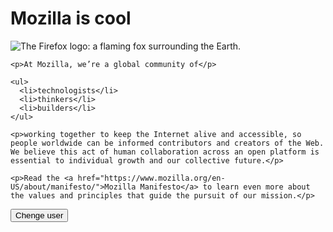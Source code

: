 <html>
  <head>
    <link href="C:\Users\Vivek Kesharwani\Desktop\1.css" rel="stylesheet">
    <link href="https://fonts.googleapis.com/css2?family=Piedra&display=swap" rel="stylesheet">
    <meta charset="utf-8">
    <title>My test page</title>
  </head>
  <body>
    <h1>Mozilla is cool</h1>
    <img src="C:\Users\Vivek Kesharwani\Desktop\Mozilla-Firefox.jpg" alt="The Firefox logo: a flaming fox surrounding the Earth.">

    <p>At Mozilla, we’re a global community of</p>

    <ul>
      <li>technologists</li>
      <li>thinkers</li>
      <li>builders</li>
    </ul>

    <p>working together to keep the Internet alive and accessible, so people worldwide can be informed contributors and creators of the Web. We believe this act of human collaboration across an open platform is essential to individual growth and our collective future.</p>

    <p>Read the <a href="https://www.mozilla.org/en-US/about/manifesto/">Mozilla Manifesto</a> to learn even more about the values and principles that guide the pursuit of our mission.</p>
  <button>Chenge user</button>
    <script src="C:\Users\Vivek Kesharwani\Desktop\main.js"></script>
  </body>
</html>
